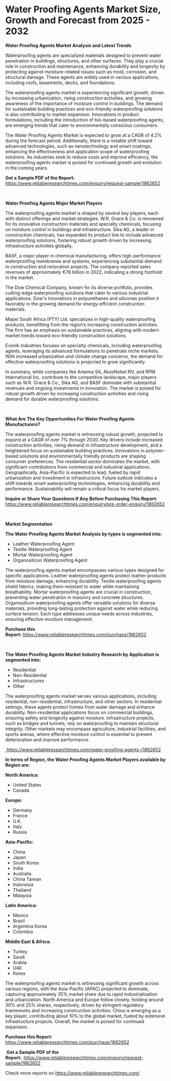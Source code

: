 <p><h1>Water Proofing Agents Market Size, Growth and Forecast from 2025 - 2032</h1></p><p><strong>Water Proofing Agents Market Analysis and Latest Trends</strong></p>
<p><p>Waterproofing agents are specialized materials designed to prevent water penetration in buildings, structures, and other surfaces. They play a crucial role in construction and maintenance, enhancing durability and longevity by protecting against moisture-related issues such as mold, corrosion, and structural damage. These agents are widely used in various applications, including roofs, basements, decks, and foundations.</p><p>The waterproofing agents market is experiencing significant growth, driven by increasing urbanization, rising construction activities, and growing awareness of the importance of moisture control in buildings. The demand for sustainable building practices and eco-friendly waterproofing solutions is also contributing to market expansion. Innovations in product formulations, including the introduction of bio-based waterproofing agents, are emerging trends that cater to environmentally conscious consumers.</p><p>The Water Proofing Agents Market is expected to grow at a CAGR of 4.2% during the forecast period. Additionally, there is a notable shift toward advanced technologies, such as nanotechnology and smart coatings, enhancing the effectiveness and application scope of waterproofing solutions. As industries seek to reduce costs and improve efficiency, the waterproofing agents market is poised for continued growth and evolution in the coming years.</p></p>
<p><strong>Get a Sample PDF of the Report:&nbsp;</strong> <a href="https://www.reliableresearchtimes.com/enquiry/request-sample/1862652?utm_campaign=2006&utm_medium=2&utm_source=Github&utm_content=ia&utm_term=31032025&utm_id=water-proofing-agents">https://www.reliableresearchtimes.com/enquiry/request-sample/1862652</a></p>
<p>&nbsp;</p>
<p><strong>Water Proofing Agents Major Market Players</strong></p>
<p><p>The waterproofing agents market is shaped by several key players, each with distinct offerings and market strategies. W.R. Grace & Co. is renowned for its innovative construction materials and specialty chemicals, focusing on moisture control in buildings and infrastructure. Sika AG, a leader in construction chemicals, has expanded its product line to include advanced waterproofing solutions, fostering robust growth driven by increasing infrastructure activities globally.</p><p>BASF, a major player in chemical manufacturing, offers high-performance waterproofing membranes and systems, experiencing substantial demand in construction and renovation projects. The company reported sales revenues of approximately €78 billion in 2022, indicating a strong foothold in the market. </p><p>The Dow Chemical Company, known for its diverse portfolio, provides cutting-edge waterproofing solutions that cater to various industrial applications. Dow's innovations in polyurethanes and silicones position it favorably in the growing demand for energy-efficient construction materials.</p><p>Mapei South Africa (PTY) Ltd. specializes in high-quality waterproofing products, benefitting from the region’s increasing construction activities. The firm has an emphasis on sustainable practices, aligning with modern market trends toward eco-friendly construction solutions. </p><p>Evonik Industries focuses on specialty chemicals, including waterproofing agents, leveraging its advanced formulations to penetrate niche markets. With increased urbanization and climate change concerns, the demand for effective waterproofing solutions is projected to grow significantly.</p><p>In summary, while companies like Arkema SA, AkzoNobel NV, and RPM International Inc. contribute to the competitive landscape, major players such as W.R. Grace & Co., Sika AG, and BASF dominate with substantial revenues and ongoing investments in innovation. The market is poised for robust growth driven by increasing construction activities and rising demand for durable waterproofing solutions.</p></p>
<p>&nbsp;</p>
<p><strong>What Are The Key Opportunities For Water Proofing Agents Manufacturers?</strong></p>
<p><p>The waterproofing agents market is witnessing robust growth, projected to expand at a CAGR of over 7% through 2030. Key drivers include increased construction activities, rising demand in infrastructure development, and a heightened focus on sustainable building practices. Innovations in polymer-based solutions and environmentally friendly products are shaping consumer preferences. The residential sector dominates the market, with significant contributions from commercial and industrial applications. Geographically, Asia-Pacific is expected to lead, fueled by rapid urbanization and investment in infrastructure. Future outlook indicates a shift towards smart waterproofing technologies, enhancing durability and performance. Sustainability will remain a critical focus for market players.</p></p>
<p><strong>Inquire or Share Your Questions If Any Before Purchasing This Report:</strong> <a href="https://www.reliableresearchtimes.com/enquiry/pre-order-enquiry/1862652?utm_campaign=2006&utm_medium=2&utm_source=Github&utm_content=ia&utm_term=31032025&utm_id=water-proofing-agents">https://www.reliableresearchtimes.com/enquiry/pre-order-enquiry/1862652</a></p>
<p>&nbsp;</p>
<p><strong>Market Segmentation</strong></p>
<p><strong>The Water Proofing Agents Market Analysis by types is segmented into:</strong></p>
<p><ul><li>Leather Waterproofing Agent</li><li>Textile Waterproofing Agent</li><li>Mortar Waterproofing Agent</li><li>Organosilicon Waterproofing Agent</li></ul></p>
<p><p>The waterproofing agents market encompasses various types designed for specific applications. Leather waterproofing agents protect leather products from moisture damage, enhancing durability. Textile waterproofing agents shield fabrics, making them resistant to water while maintaining breathability. Mortar waterproofing agents are crucial in construction, preventing water penetration in masonry and concrete structures. Organosilicon waterproofing agents offer versatile solutions for diverse materials, providing long-lasting protection against water while reducing surface tension. Each type addresses unique needs across industries, ensuring effective moisture management.</p></p>
<p><strong>Purchase this Report:&nbsp;</strong><a href="https://www.reliableresearchtimes.com/purchase/1862652?utm_campaign=2006&utm_medium=2&utm_source=Github&utm_content=ia&utm_term=31032025&utm_id=water-proofing-agents">https://www.reliableresearchtimes.com/purchase/1862652</a></p>
<p>&nbsp;</p>
<p><strong>The Water Proofing Agents Market Industry Research by Application is segmented into:</strong></p>
<p><ul><li>Residential</li><li>Non-Residential</li><li>Infrastructures</li><li>Other</li></ul></p>
<p><p>The waterproofing agents market serves various applications, including residential, non-residential, infrastructure, and other sectors. In residential settings, these agents protect homes from water damage and enhance durability. Non-residential applications focus on commercial buildings, ensuring safety and longevity against moisture. Infrastructure projects, such as bridges and tunnels, rely on waterproofing to maintain structural integrity. Other markets may encompass agriculture, industrial facilities, and sports arenas, where effective moisture control is essential to prevent deterioration and improve performance.</p></p>
<p><a href="https://www.reliableresearchtimes.com/water-proofing-agents-r1862652?utm_campaign=2006&utm_medium=2&utm_source=Github&utm_content=ia&utm_term=31032025&utm_id=water-proofing-agents">&nbsp;https://www.reliableresearchtimes.com/water-proofing-agents-r1862652</a></p>
<p><strong>In terms of Region, the Water Proofing Agents Market Players available by Region are:</strong></p>
<p>
    <p> <strong> North America: </strong>
        <ul>
            <li>United States</li>
            <li>Canada</li>
        </ul>
        </p> 
    <p> <strong> Europe: </strong>
        <ul>
            <li>Germany</li>
            <li>France</li>
            <li>U.K.</li>
            <li>Italy</li>
            <li>Russia</li>
        </ul>
        </p> 
    <p> <strong> Asia-Pacific: </strong>
        <ul>
            <li>China</li>
            <li>Japan</li>
            <li>South Korea</li>
            <li>India</li>
            <li>Australia</li>
            <li>China Taiwan</li>
            <li>Indonesia</li>
            <li>Thailand</li>
            <li>Malaysia</li>
        </ul>
        </p> 
    <p> <strong> Latin America: </strong>
        <ul>
            <li>Mexico</li>
            <li>Brazil</li>
            <li>Argentina Korea</li>
            <li>Colombia</li>
        </ul>
        </p> 
    <p> <strong> Middle East & Africa: </strong>
        <ul>
            <li>Turkey</li>
            <li>Saudi</li>
            <li>Arabia</li>
            <li>UAE</li>
            <li>Korea</li>
        </ul>
    </p>
    </p>
<p><p>The waterproofing agents market is witnessing significant growth across various regions, with the Asia-Pacific (APAC) projected to dominate, capturing approximately 35% market share due to rapid industrialization and urbanization. North America and Europe follow closely, holding around 30% and 25% shares, respectively, driven by stringent regulatory frameworks and increasing construction activities. China is emerging as a key player, contributing about 10% to the global market, fueled by extensive infrastructure projects. Overall, the market is poised for continued expansion.</p></p>
<p><strong>Purchase this Report: </strong><a href="https://www.reliableresearchtimes.com/purchase/1862652?utm_campaign=2006&utm_medium=2&utm_source=Github&utm_content=ia&utm_term=31032025&utm_id=water-proofing-agents">https://www.reliableresearchtimes.com/purchase/1862652</a></p>
<p>&nbsp;<strong>Get a Sample PDF of the Report:&nbsp;&nbsp;</strong><a href="https://www.reliableresearchtimes.com/enquiry/request-sample/1862652?utm_campaign=2006&utm_medium=2&utm_source=Github&utm_content=ia&utm_term=31032025&utm_id=water-proofing-agents">https://www.reliableresearchtimes.com/enquiry/request-sample/1862652</a></p>
<p><strong></strong></p>
<p>Check more reports on <a href="https://www.reliableresearchtimes.com/?utm_campaign=2006&utm_medium=2&utm_source=Github&utm_content=ia&utm_term=31032025&utm_id=water-proofing-agents">https://www.reliableresearchtimes.com/</a></p>